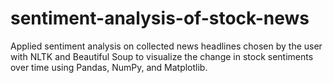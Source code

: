 # sentiment-analysis-of-stock-news
Applied sentiment analysis on collected news headlines chosen by the user with NLTK and Beautiful Soup to visualize the change in stock sentiments over time using Pandas, NumPy, and Matplotlib.

